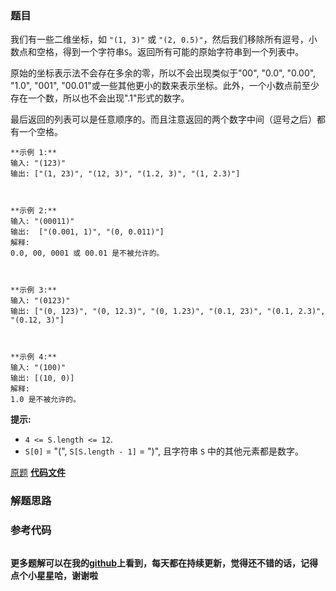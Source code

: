 ### 题目
我们有一些二维坐标，如 `"(1, 3)"` 或 `"(2,
0.5)"`，然后我们移除所有逗号，小数点和空格，得到一个字符串`S`。返回所有可能的原始字符串到一个列表中。

原始的坐标表示法不会存在多余的零，所以不会出现类似于"00", "0.0", "0.00", "1.0", "001",
"00.01"或一些其他更小的数来表示坐标。此外，一个小数点前至少存在一个数，所以也不会出现".1"形式的数字。

最后返回的列表可以是任意顺序的。而且注意返回的两个数字中间（逗号之后）都有一个空格。



    
    
    **示例 1:**
    输入: "(123)"
    输出: ["(1, 23)", "(12, 3)", "(1.2, 3)", "(1, 2.3)"]
    
    
    
    **示例 2:**
    输入: "(00011)"
    输出:  ["(0.001, 1)", "(0, 0.011)"]
    解释: 
    0.0, 00, 0001 或 00.01 是不被允许的。
    
    
    
    **示例 3:**
    输入: "(0123)"
    输出: ["(0, 123)", "(0, 12.3)", "(0, 1.23)", "(0.1, 23)", "(0.1, 2.3)", "(0.12, 3)"]
    
    
    
    **示例 4:**
    输入: "(100)"
    输出: [(10, 0)]
    解释: 
    1.0 是不被允许的。
    



**提示:**

  * `4 <= S.length <= 12`.
  * `S[0]` = "(", `S[S.length - 1]` = ")", 且字符串 `S` 中的其他元素都是数字。



[原题](https://leetcode-cn.com/problems/ambiguous-coordinates/)    **[代码文件]()**


### 解题思路




### 参考代码

```go


```




**更多题解可以在我的[github](https://github.com/LZH139/leetcode_Go)上看到，每天都在持续更新，觉得还不错的话，记得点个小星星哈，谢谢啦**
